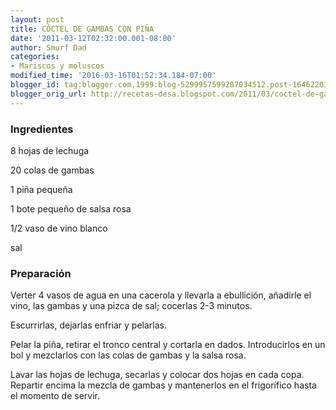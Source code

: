 ```yaml
---
layout: post
title: CÓCTEL DE GAMBAS CON PIÑA
date: '2011-03-12T02:32:00.001-08:00'
author: Smurf Dad
categories:
- Mariscos y moluscos
modified_time: '2016-03-16T01:52:34.184-07:00'
blogger_id: tag:blogger.com,1999:blog-5299957599287034512.post-1646220154010156411
blogger_orig_url: http://recetas-desa.blogspot.com/2011/03/coctel-de-gambas-con-pina.html
---
```


<h3>Ingredientes</h3>
8 hojas de lechuga

20 colas de gambas

1 piña pequeña

1 bote pequeño de salsa rosa

1/2 vaso de vino blanco

sal

<h3>Preparación</h3>
Verter 4 vasos de agua en una cacerola y llevarla a ebullición, añadirle el vino, las gambas y una pizca de sal; cocerlas 2-3 minutos.



Escurrirlas, dejarlas enfriar y pelarlas.



Pelar la piña, retirar el tronco central y cortarla en dados. Introducirlos en un bol y mezclarlos con las colas de gambas y la salsa rosa.



Lavar las hojas de lechuga, secarlas y colocar dos hojas en cada copa. Repartir encima la mezcla de gambas y mantenerlos en el frigorífico hasta el momento de servir.
